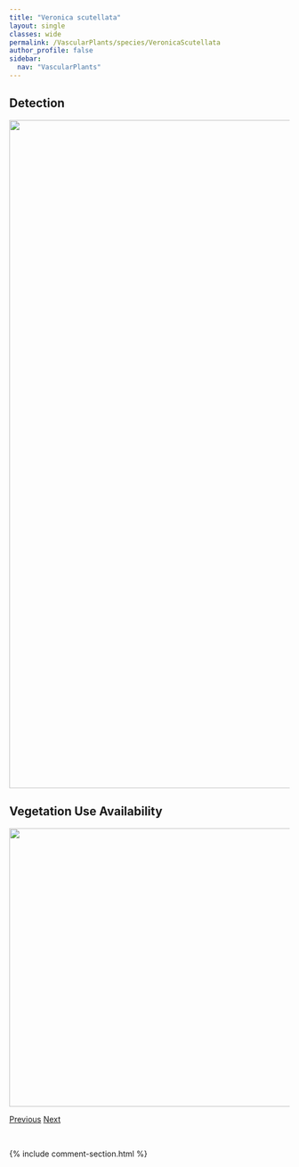 ```yaml
---
title: "Veronica scutellata"
layout: single
classes: wide
permalink: /VascularPlants/species/VeronicaScutellata
author_profile: false
sidebar:
  nav: "VascularPlants"
---
```


<h2>Detection</h2>

<a href="https://drive.google.com/uc?export=view&id=1M-Jwdp7gWQamd8_AaKlRdXxTmpBXya2Q">
<img src="https://drive.google.com/uc?export=view&id=1M-Jwdp7gWQamd8_AaKlRdXxTmpBXya2Q" height = "1200" width = "800">
</a>


<h2>Vegetation Use Availability</h2>

<a href="https://drive.google.com/uc?export=view&id=1kYFi7kDV35CBSWcnesrNxkVM10j2MWVm">
<img src="https://drive.google.com/uc?export=view&id=1kYFi7kDV35CBSWcnesrNxkVM10j2MWVm" height = "500" width = "1000">
</a>


<a href="/DevelopmentWebsite/VascularPlants/species/VeronicaPeregrina" class="pagination--pager" title="Hairy Speedwell">Previous</a> <a href="/DevelopmentWebsite/VascularPlants/species/VeronicaSerpyllifolia" class="pagination--pager" title="Veronica serpyllifolia">Next</a>

<p>&nbsp;</p>

{% include comment-section.html %}
